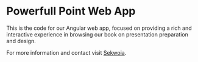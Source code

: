 # Powerfull Point Web App

This is the code for our Angular web app, focused on providing a rich and interactive experience in browsing our book on presentation preparation and design.

For more information and contact visit [Sekwoia](www.sekwoia.org).